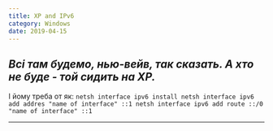 ```yaml
---
title: XP and IPv6
category: Windows
date: 2019-04-15
---
```


_Всі там будемо, нью-вейв, так сказать. А хто не буде - той сидить на XP._
-----

І йому треба от як:
`netsh interface ipv6 install
netsh interface ipv6 add addres "name of interface" ::1
netsh interface ipv6 add route ::/0 "name of interface" ::1`

-----